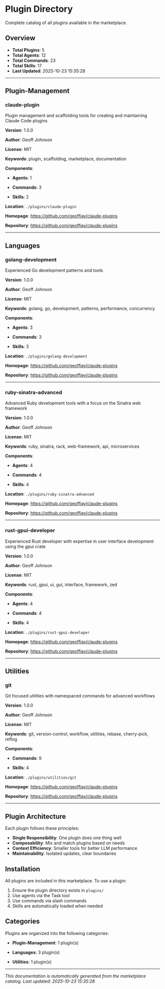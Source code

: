 # Plugin Directory

Complete catalog of all plugins available in the marketplace.

## Overview

- **Total Plugins**: 5
- **Total Agents**: 12
- **Total Commands**: 23
- **Total Skills**: 17
- **Last Updated**: 2025-10-23 15:35:28

---


## Plugin-Management


### claude-plugin

Plugin management and scaffolding tools for creating and maintaining Claude Code plugins

**Version**: 1.0.0

**Author**: Geoff Johnson

**License**: MIT


**Keywords**: plugin, scaffolding, marketplace, documentation


**Components**:

- **Agents**: 1


- **Commands**: 3


- **Skills**: 2


**Location**: `./plugins/claude-plugin`


**Homepage**: https://github.com/geoffjay/claude-plugins



**Repository**: https://github.com/geoffjay/claude-plugins


---



## Languages


### golang-development

Experienced Go development patterns and tools

**Version**: 1.0.0

**Author**: Geoff Johnson

**License**: MIT


**Keywords**: golang, go, development, patterns, performance, concurrency


**Components**:

- **Agents**: 3


- **Commands**: 3


- **Skills**: 3


**Location**: `./plugins/golang-development`


**Homepage**: https://github.com/geoffjay/claude-plugins



**Repository**: https://github.com/geoffjay/claude-plugins


---


### ruby-sinatra-advanced

Advanced Ruby development tools with a focus on the Sinatra web framework

**Version**: 1.0.0

**Author**: Geoff Johnson

**License**: MIT


**Keywords**: ruby, sinatra, rack, web-framework, api, microservices


**Components**:

- **Agents**: 4


- **Commands**: 4


- **Skills**: 4


**Location**: `./plugins/ruby-sinatra-advanced`


**Homepage**: https://github.com/geoffjay/claude-plugins



**Repository**: https://github.com/geoffjay/claude-plugins


---


### rust-gpui-developer

Experienced Rust developer with expertise in user interface development using the gpui crate

**Version**: 1.0.0

**Author**: Geoff Johnson

**License**: MIT


**Keywords**: rust, gpui, ui, gui, interface, framework, zed


**Components**:

- **Agents**: 4


- **Commands**: 4


- **Skills**: 4


**Location**: `./plugins/rust-gpui-developer`


**Homepage**: https://github.com/geoffjay/claude-plugins



**Repository**: https://github.com/geoffjay/claude-plugins


---



## Utilities


### git

Git focused utilities with namespaced commands for advanced workflows

**Version**: 1.0.0

**Author**: Geoff Johnson

**License**: MIT


**Keywords**: git, version-control, workflow, utilities, rebase, cherry-pick, reflog


**Components**:


- **Commands**: 9


- **Skills**: 4


**Location**: `./plugins/utilities/git`


**Homepage**: https://github.com/geoffjay/claude-plugins



**Repository**: https://github.com/geoffjay/claude-plugins


---




## Plugin Architecture

Each plugin follows these principles:

- **Single Responsibility**: One plugin does one thing well
- **Composability**: Mix and match plugins based on needs
- **Context Efficiency**: Smaller tools for better LLM performance
- **Maintainability**: Isolated updates, clear boundaries

## Installation

All plugins are included in this marketplace. To use a plugin:

1. Ensure the plugin directory exists in `plugins/`
2. Use agents via the Task tool
3. Use commands via slash commands
4. Skills are automatically loaded when needed

## Categories

Plugins are organized into the following categories:


- **Plugin-Management**: 1 plugin(s)

- **Languages**: 3 plugin(s)

- **Utilities**: 1 plugin(s)


---

*This documentation is automatically generated from the marketplace catalog.*
*Last updated: 2025-10-23 15:35:28*